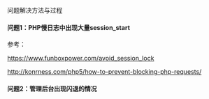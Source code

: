 问题解决方法与过程

#### 问题1：PHP慢日志中出现大量session_start

参考：

https://www.funboxpower.com/avoid_session_lock

http://konrness.com/php5/how-to-prevent-blocking-php-requests/


#### 问题2：管理后台出现闪退的情况


